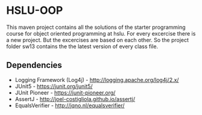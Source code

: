 # HSLU-OOP

This maven project contains all the solutions of the starter programming course for object oriented programming at hslu. For every excercise there is a new project. But the excercises are based on each other. So the project folder sw13 contains the the latest version of every class file.

## Dependencies 
- Logging Framework (Log4j) - http://logging.apache.org/log4j/2.x/
- JUnit5 - https://junit.org/junit5/
- JUnit Pioneer - https://junit-pioneer.org/
- AssertJ - http://joel-costigliola.github.io/assertj/
- EqualsVerifier - http://jqno.nl/equalsverifier/



